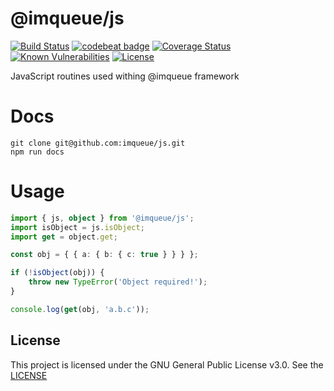 # @imqueue/js

[![Build Status](https://img.shields.io/github/actions/workflow/status/imqueue/js/build.yml)](https://github.com/imqueue/js)
[![codebeat badge](https://codebeat.co/badges/95d6374b-e10f-4a99-b892-8849b92bca0a)](https://codebeat.co/projects/github-com-imqueue-js-master)
[![Coverage Status](https://coveralls.io/repos/github/imqueue/js/badge.svg?branch=master)](https://coveralls.io/github/imqueue/js?branch=master)
[![Known Vulnerabilities](https://snyk.io/test/github/imqueue/js/badge.svg?targetFile=package.json)](https://snyk.io/test/github/imqueue/js?targetFile=package.json)
[![License](https://img.shields.io/badge/license-ISC-blue.svg)](https://rawgit.com/imqueue/js/master/LICENSE)


JavaScript routines used withing @imqueue framework

# Docs

~~~
git clone git@github.com:imqueue/js.git
npm run docs
~~~

# Usage

~~~typescript
import { js, object } from '@imqueue/js';
import isObject = js.isObject;
import get = object.get;

const obj = { { a: { b: { c: true } } } };

if (!isObject(obj)) {
    throw new TypeError('Object required!');
}

console.log(get(obj, 'a.b.c'));
~~~

## License

This project is licensed under the GNU General Public License v3.0.
See the [LICENSE](LICENSE)
